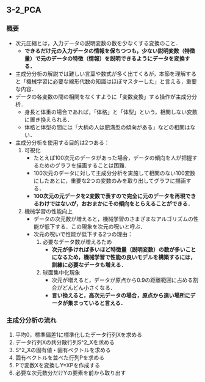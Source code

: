 ## 3-2_PCA

### 概要
- 次元圧縮とは，入力データの説明変数の数を少なくする変換のこと．
   - <b>できるだけ元の入力データの情報を保ちつつも，少ない説明変数（特徴量）で元のデータの特徴（情報）を説明できるようにデータを変換する．</b>
- 主成分分析の解説では難しい言葉や数式が多く出てくるが，本節を理解すると「機械学習に必要な線形代数の知識はほぼマスターした」と言える，重要な内容．
- データの各変数の間の相関をなくすように「変数変換」する操作が主成分分析．
   - 身長と体重の場合であれば，「体格」と「体型」という，相関しない変数に置き換えられる．
   - 体格と体型の間には「大柄の人は肥満型の傾向がある」などの相関はない．
- 主成分分析を使用する目的は2つある：
   1. 可視化
      - たとえば100次元のデータがあった場合，データの傾向を人が把握するためのグラフを描画することは困難．
      - 100次元のデータに対して主成分分析を実施して相関のない100変数にしたあとに，重要な2つの変数のみを取り出してグラフに描画する．
      - <b>100次元の元データを2変数で表すので完全に元のデータを再現できるわけではないが，おおまかにその傾向をとらえることができる．</b>
   2. 機械学習の性能向上
      - データの次元数が増えると，機械学習のさまざまなアルゴリズムの性能が低下する．この現象を次元の呪いと呼ぶ．
      - 次元の呪いで性能が低下する2つの理由：
         1. 必要なデータ数が増えるため
            - <b>次元が多ければ多いほど特徴量（説明変数）の数が多いことになるため，機械学習で性能の良いモデルを構築するには，訓練に必要なデータも増える．</b>
         2. 球面集中化現象
            - 次元が増えると，データが原点から0.9の距離範囲に占める割合がどんどん小さくなる．
            - <b>言い換えると，高次元データの場合，原点から遠い場所にデータが集まっていると言える．</b>

### 主成分分析の流れ
1. 平均0，標準偏差1に標準化したデータ行列Xを求める
2. データ行列Xの共分散行列S^2_Xを求める
3. S^2_Xの固有値・固有ベクトルを求める
4. 固有ベクトルを並べた行列Pを求める
5. Pで変数Xを変換しY=XPを作成する
6. 必要な次元数分だけYの要素を前から取り出す